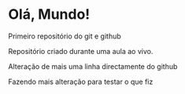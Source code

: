 # Olá, Mundo!
Primeiro repositório do git e github

Repositório criado durante uma aula ao vivo.

Alteração de mais uma linha directamente do github


Fazendo mais alteração para testar o que fiz